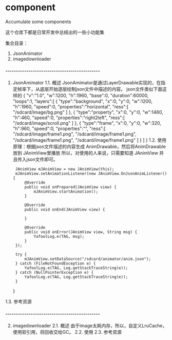 # component
Accumulate some components

这个仓库下都是日常开发中总结出的一些小功能集

集合目录：
1. JsonAnimator
2. imagedownloader

#### --------------------------------------------- ####
1. JsonAmimator
1.1. 概述
    JsonAmimator是通过LayerDrawable实现的，在指定帧率下，从底层开始逐层绘制json文件中描述的内容。
json文件类似下面这样的
{
    "v":"1.0",
    "w":1200,
    "h":1960,
    "base":0,
    "duration":60000,
    "loops":1,
    "layers":[
        {
            "type":"background",
            "x":0,
            "y":0,
            "w":1200,
            "h":1960,
            "speed":0,
            "properties":"horizontal",
            "ress":[
                "/sdcard/image/bg.png"
            ]
        },
        {
            "type":"property",
            "x":0,
            "y":0,
            "w":1460,
            "h":460,
            "speed":0,
            "properties":"right2left",
            "ress":[
                "/sdcard/image/scroll.png"
            ]
        },
        {
            "type":"frame",
            "x":0,
            "y":0,
            "w":320,
            "h":960,
            "speed":0,
            "properties":"",
            "ress":[
                "/sdcard/image/frame1.png",
                "/sdcard/image/frame1.png",
                "/sdcard/image/frame1.png",
                "/sdcard/image/frame1.png"
            ]
        }
    ]
}
1.2. 使用
   原理：根据json文件描述的内容生成 AnimDrawable，然后将AnimDrawable放到 JAnimView里播放
所以，对使用的人来说，只需要知道 JAnimView 并且传入json文件即可。

        JAnimView mJAnimView = new JAnimView(this);
        mJAnimView.setAnimationListener(new JAnimView.OnJsonAnimListener() {
            @Override
            public void onPrepared(JAnimView view) {
                mJAnimView.startAnimation();
            }

            @Override
            public void onEnd(JAnimView view) {

            }

            @Override
            public void onError(JAnimView view, String msg) {
                YafoolLog.e(TAG, msg);
            }
        });

        try {
            mJAnimView.setDataSource("/sdcard/animator/anim.json");
        } catch (FileNotFoundException e) {
            YafoolLog.e(TAG, Log.getStackTraceString(e));
        } catch (NullPointerException e) {
            YafoolLog.e(TAG, Log.getStackTraceString(e));
        }
    }

1.3. 参考资源
    



#### --------------------------------------------- ####
2. imagedownloader
2.1. 概述
   由于image太耗内存，所以，自定义LruCache，使用软引用，将回收交给GC。
2.2. 使用
2.3. 参考资源

